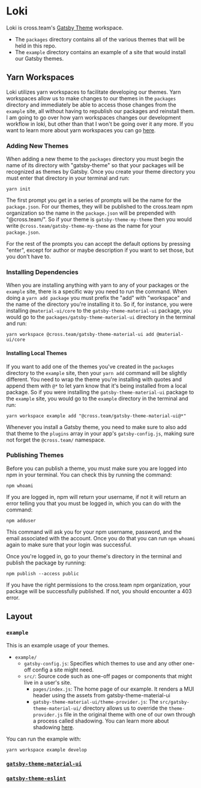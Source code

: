 # Loki

Loki is cross.team's [Gatsby Theme](https://www.gatsbyjs.org/docs/themes/) workspace.
- The `packages` directory contains all of the various themes that will be held in this repo.
- The `example` directory contains an example of a site that would install our Gatsby themes.

## Yarn Workspaces

Loki utilizes yarn workspaces to facilitate developing our themes. Yarn workspaces allow us to make changes to our themes in the `packages` directory and immediately be able to access those changes from the `example` site, all without having to republish our packages and reinstall them. I am going to go over how yarn workspaces changes our development workflow in loki, but other than that I won't be going over it any more. If you want to learn more about yarn workspaces you can go [here](https://yarnpkg.com/lang/en/docs/workspaces/).

### Adding New Themes

When adding a new theme to the `packages` directory you must begin the name of its directory with "gatsby-theme" so that your packages will be recognized as themes by Gatsby. Once you create your theme directory you must enter that directory in your terminal and run:

```yarn init```

The first prompt you get in a series of prompts will be the name for the `package.json`. For our themes, they will be published to the cross.team npm organization so the name in the `package.json` will be prepended with "@cross.team/". So if your theme is `gatsby-theme-my-theme` then you would write `@cross.team/gatsby-theme-my-theme` as the name for your `package.json`.
 
For the rest of the prompts you can accept the default options by pressing "enter", except for author or maybe description if you want to set those, but you don't have to.

### Installing Dependencies

When you are installing anything with yarn to any of your packages or the `example` site, there is a specific way you need to run the command. When doing a `yarn add package` you must prefix the "add" with "workspace" and the name of the directory you're installing it to. So if, for instance, you were installing `@material-ui/core` to the `gatsby-theme-material-ui` package, you would go to the `packages/gatsby-theme-material-ui` directory in the terminal and run:

```yarn workspace @cross.team/gatsby-theme-material-ui add @material-ui/core```

#### Installing Local Themes

If you want to add one of the themes you've created in the `packages` directory to the `example` site, then your `yarn add` command will be slightly different. You need to wrap the theme you're installing with quotes and append them with `@*` to let yarn know that it's being installed from a local package. So if you were installing the `gatsby-theme-material-ui` package to the `example` site, you would go to the `example` directory in the terminal and run:

```yarn workspace example add "@cross.team/gatsby-theme-material-ui@*"```

Whenever you install a Gatsby theme, you need to make sure to also add that theme to the `plugins` array in your app's `gatsby-config.js`, making sure not forget the `@cross.team/` namespace.

### Publishing Themes

Before you can publish a theme, you must make sure you are logged into npm in your terminal. You can check this by running the command:

```npm whoami```

If you are logged in, npm will return your username, if not it will return an error telling you that you must be logged in, which you can do with the command:

```npm adduser```

This command will ask you for your npm username, password, and the email associated with the account. Once you do that you can run `npm whoami` again to make sure that your login was successful.

Once you're logged in, go to your theme's directory in the terminal and publish the package by running:

```npm publish --access public```

If you have the right permissions to the cross.team npm organization, your package will be successfully published. If not, you should encounter a 403 error.

## Layout

### `example`

This is an example usage of your themes.

- `example/`
  - `gatsby-config.js`: Specifies which themes to use and any other one-off config a site might need.
  - `src/`: Source code such as one-off pages or components that might live in
    a user's site.
    - `pages/index.js`: The home page of our example. It renders a MUI header using the assets from gatsby-theme-material-ui
    - `gatsby-theme-material-ui/theme-provider.js`: The `src/gatsby-theme-material-ui/` directory allows us to override the `theme-provider.js` file in the original theme with one of our own through a process called shadowing. You can learn more about shadowing [here](https://www.gatsbyjs.org/docs/themes/shadowing/).

You can run the example with:

```shell
yarn workspace example develop
```

### [`gatsby-theme-material-ui`](https://github.com/cross-team/loki/tree/master/packages/gatsby-theme-material-ui)

### [`gatsby-theme-eslint`](https://github.com/cross-team/loki/tree/master/packages/gatsby-theme-eslint)
